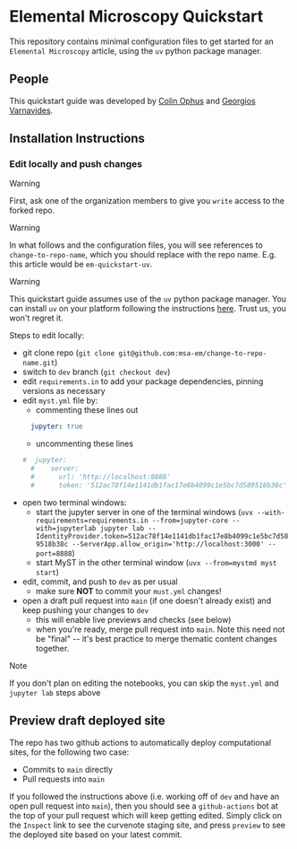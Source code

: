 # Elemental Microscopy Quickstart

This repository contains minimal configuration files to get started for an `Elemental Microscopy` article, using the `uv` python package manager.

## People

This quickstart guide was developed by [Colin Ophus](mailto:cophus@gmail.com) and [Georgios Varnavides](mailto:gvarnavides@berkeley.edu). 

## Installation Instructions

### Edit locally and push changes

> [!WARNING]
> First, ask one of the organization members to give you `write` access to the forked repo.

> [!WARNING]
> In what follows and the configuration files, you will see references to `change-to-repo-name`, which you should replace with the repo name. E.g. this article would be `em-quickstart-uv`.

> [!WARNING]
> This quickstart guide assumes use of the `uv` python package manager. You can install `uv` on your platform following the instructions [here](https://docs.astral.sh/uv/getting-started/installation/). Trust us, you won't regret it.

Steps to edit locally:
- git clone repo (`git clone git@github.com:msa-em/change-to-repo-name.git`)
- switch to `dev` branch (`git checkout dev`)
- edit `requirements.in` to add your package dependencies, pinning versions as necessary
- edit `myst.yml` file by:
  - commenting these lines out
  ```yml
    jupyter: true
  ```
  - uncommenting these lines
  ```yml
  #  jupyter:
    #    server:
    #      url: 'http://localhost:8888'
    #      token: '512ac78f14e1141db1fac17e8b4099c1e5bc7d589518b38c'
  ```
- open two terminal windows:
  - start the jupyter server in one of the terminal windows (`uvx --with-requirements=requirements.in --from=jupyter-core --with=jupyterlab jupyter lab --IdentityProvider.token=512ac78f14e1141db1fac17e8b4099c1e5bc7d589518b38c --ServerApp.allow_origin='http://localhost:3000' --port=8888`)
  - start MyST in the other terminal window (`uvx --from=mystmd myst start`)
- edit, commit, and push to `dev` as per usual
  - make sure **NOT** to commit your `must.yml` changes!
- open a draft pull request into `main` (if one doesn't already exist) and keep pushing your changes to `dev`
  - this will enable live previews and checks (see below)
  - when you're ready, merge pull request into `main`. Note this need not be "final" -- it's best practice to merge thematic content changes together.

> [!NOTE]
> If you don't plan on editing the notebooks, you can skip the `myst.yml` and `jupyter lab` steps above

## Preview draft deployed site
The repo has two github actions to automatically deploy computational sites, for the following two case:
- Commits to `main` directly
- Pull requests into `main`

If you followed the instructions above (i.e. working off of `dev` and have an open pull request into `main`), then you should see a `github-actions` bot at the top of your pull request which will keep getting edited.
Simply click on the `Inspect` link to see the curvenote staging site, and press `preview` to see the deployed site based on your latest commit.

